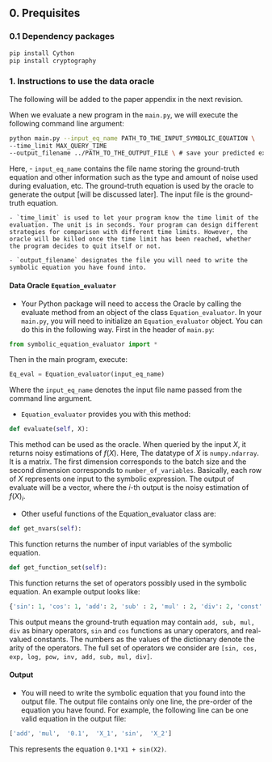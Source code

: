 ## 0. Prequisites

### 0.1 Dependency packages

```bash
pip install Cython
pip install cryptography
```


### 1. Instructions to use the data oracle
The following will be added to the paper appendix in the next revision.

When we evaluate a new program in the `main.py`, we will execute the following command line argument:
```bash
python main.py --input_eq_name PATH_TO_THE_INPUT_SYMBOLIC_EQUATION \
--time_limit MAX_QUERY_TIME
--output_filename ../PATH_TO_THE_OUTPUT_FILE \ # save your predicted expression into this file
```
Here, 
    - `input_eq_name` contains the file name storing the ground-truth equation and other information such as the type and amount of noise used during evaluation, etc. The ground-truth equation is used by the oracle to generate the output [will be discussed later]. The input file is the ground-truth equation. 

    - `time_limit` is used to let your program know the time limit of the evaluation. The unit is in seconds. Your program can design different strategies for comparison with different time limits. However, the oracle will be killed once the time limit has been reached, whether the program decides to quit itself or not.

    - `output_filename` designates the file you will need to write the symbolic equation you have found into.

#### Data Oracle `Equation_evaluator`
- Your Python package will need to access the Oracle by calling the evaluate method from an object of the class `Equation_evaluator`. In your `main.py`, you will need to initialize an `Equation_evaluator` object. You can do this in the following way. First in the header of `main.py`:
```python
from symbolic_equation_evaluator import *
```
Then in the main program, execute:
```python
Eq_eval = Equation_evaluator(input_eq_name)
```
Where the `input_eq_name` denotes the input file name passed from the command line argument.


- `Equation_evaluator` provides you with this method:
```python
def evaluate(self, X):
```
This method can be used as the oracle. When queried by the input $X$, it returns noisy estimations of $f(X)$. Here, The datatype of $X$ is `numpy.ndarray`. It is a matrix. The first dimension corresponds to the batch size and the second dimension corresponds to `number_of_variables`. Basically, each row of $X$ represents one input to the symbolic expression. The output of evaluate will be a vector, where the $i$-th output is the noisy estimation of $f(X)_i$.

- Other useful functions of the Equation_evaluator class are:
```python
def get_nvars(self):
```
This function returns the number of input variables of the symbolic equation.
```python
def get_function_set(self):
```
This function returns the set of operators possibly used in the symbolic equation. An example output looks like:
```python
{'sin': 1, 'cos': 1, 'add': 2, 'sub' : 2, 'mul' : 2, 'div': 2, 'const': 0}
```
This output means the ground-truth equation may contain `add, sub, mul, div` as binary operators, `sin` and `cos` functions as unary operators, and real-valued constants. The numbers as the values of the dictionary denote the arity of the operators. The full set of operators we consider are `[sin, cos, exp, log, pow, inv, add, sub, mul, div]`. 

#### Output 
- You will need to write the symbolic equation that you found into the output file. The output file contains only one line, the pre-order of the equation you have found. For example, the following line can be one valid equation in the output file:
```python
['add', 'mul',  '0.1',  'X_1', 'sin',  'X_2']
```
This represents the equation `0.1*X1 + sin(X2)`.